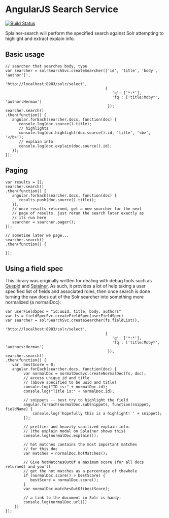 # AngularJS Search Service

[![Build Status](https://travis-ci.org/o19s/splainer-search.svg?branch=master)](https://travis-ci.org/o19s/splainer-search)

Splainer-search will perform the specified search against Solr attempting to highlight and extract explain info.

## Basic usage

    // searcher that searches body, type
    var searcher = solrSearchSvc.createSearcher(['id', 'title', 'body', 'author']',
                                                'http://localhost:8983/solr/select',
                                                {
                                                   'q': ['*:*'],
                                                   'fq': ['title:Moby*', 'author:Herman']
                                                 });
    searcher.search()
    .then(function() {
       angular.forEach(searcher.docs, function(doc) {
          console.log(doc.source().title);
          // highlights
          console.log(doc.highlight(doc.source().id, 'title', '<b>', '</b>');
          // explain info
          console.log(doc.explain(doc.source().id);
       });
    });
    

## Paging

```
var results = [];
searcher.search()
.then(function() {
   angular.forEach(searcher.docs, function(doc) {
      results.push(doc.source().title));
   });
   // once results returned, get a new searcher for the next
   // page of results, just rerun the search later exactly as
   // its run here
   searcher = searcher.pager();
});

// sometime later we page...
searcher.search()
.then(function() {

});
```


## Using a field spec

This library was originally written for dealing with debug tools such as [Quepid](http://quepid.com) and [Splainer](http://splainer.io). As such, it provides a lot of help taking a user specified list of fields and associated roles, then once search is done turning the raw docs out of the Solr searcher into something more normalized (a normalDoc):

```
var userFieldSpec = "id:uuid, title, body, authors"
var fs = fieldSpecSvc.createFieldSpec(userFieldSpec)
var searcher = solrSearchSvc.createSearcher(fs.fieldList(),
                                            'http://localhost:8983/solr/select',
                                            {
                                               'q': ['*:*'],
                                               'fq': ['title:Moby*', 'authors:Herman']
                                             });
searcher.search()
.then(function() {
   var  bestScore = 0;
   angular.forEach(searcher.docs, function(doc) {
        var normalDoc = normalDocSvc.createNormalDoc(fs, doc);
        // access unique id and title
        // (above specified to be uuid and title)
        console.log("ID is:" + normalDoc.id);
        console.log("Title is:" + normalDoc.id);
        
        // snippets -- best try to highlight the field
        angular.forEach(normalDoc.subSnippets, function(snippet, fieldName) {
            console.log('hopefully this is a highlight! ' + snippet);
        });
        
        // prettier and heavily sanitized explain info:
        // (the explain modal on Splainer shows this)
        console.log(normalDoc.explain());
        
        // hot matches contains the most important matches
        // for this doc
        var matches = normalDoc.hotMatches();
        
        // Give hotMatchesOutOf a maximum score (for all docs returned) and you'll 
        // get the hot matches as a percentage of thewhole
        if (normalDoc.score() > bestScore) {
           bestScore = normalDoc.score();
        }
        var normalDoc.matchesOutOf(bestScore);
        
        // a link to the document in Solr is handy:
        console.log(normalDoc.url())
    })
});

```

